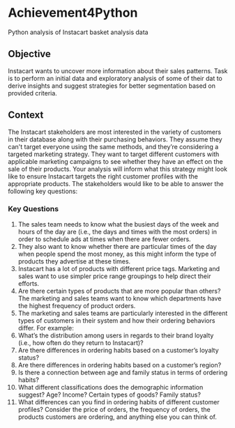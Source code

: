 # Achievement4Python
Python analysis of Instacart basket analysis data


## Objective
Instacart wants to uncover more information about their sales patterns. Task is to perform an initial data and exploratory analysis of some of their dat to derive insights and suggest strategies for better segmentation based on provided criteria.

## Context
The Instacart stakeholders are most interested in the variety of customers in their database
along with their purchasing behaviors. They assume they can't target everyone using the same
methods, and they’re considering a targeted marketing strategy. They want to target different
customers with applicable marketing campaigns to see whether they have an effect on the sale
of their products. Your analysis will inform what this strategy might look like to ensure Instacart
targets the right customer profiles with the appropriate products. The stakeholders would like to
be able to answer the following key questions:

### Key Questions
1. The sales team needs to know what the busiest days of the week and hours of the day
are (i.e., the days and times with the most orders) in order to schedule ads at times
when there are fewer orders.
2. They also want to know whether there are particular times of the day when people spend
the most money, as this might inform the type of products they advertise at these times.
3. Instacart has a lot of products with different price tags. Marketing and sales want to use
simpler price range groupings to help direct their efforts.
4. Are there certain types of products that are more popular than others? The marketing
and sales teams want to know which departments have the highest frequency of product
orders.
5. The marketing and sales teams are particularly interested in the different types of
customers in their system and how their ordering behaviors differ. For example:
6. What’s the distribution among users in regards to their brand loyalty (i.e., how
often do they return to Instacart)?
7. Are there differences in ordering habits based on a customer’s loyalty status?
8. Are there differences in ordering habits based on a customer’s region?
9. Is there a connection between age and family status in terms of ordering habits?
10. What different classifications does the demographic information suggest? Age?
Income? Certain types of goods? Family status?
11. What differences can you find in ordering habits of different customer profiles?
Consider the price of orders, the frequency of orders, the products customers are
ordering, and anything else you can think of.

